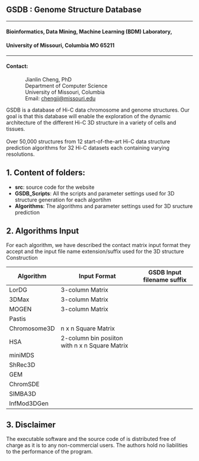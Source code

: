 
## GSDB : Genome Structure Database

----------

#### Bioinformatics, Data Mining, Machine Learning (BDM) Laboratory, 
#### University of Missouri, Columbia MO 65211

----------

#### Contact: <br/>
&nbsp;&nbsp;&nbsp;&nbsp;&nbsp;&nbsp;&nbsp;&nbsp;&nbsp;&nbsp;&nbsp;&nbsp; Jianlin Cheng, PhD <br/>
&nbsp;&nbsp;&nbsp;&nbsp;&nbsp;&nbsp;&nbsp;&nbsp;&nbsp;&nbsp;&nbsp;&nbsp; Department of Computer Science <br/>
&nbsp;&nbsp;&nbsp;&nbsp;&nbsp;&nbsp;&nbsp;&nbsp;&nbsp;&nbsp;&nbsp;&nbsp; University of Missouri, Columbia <br/>
&nbsp;&nbsp;&nbsp;&nbsp;&nbsp;&nbsp;&nbsp;&nbsp;&nbsp;&nbsp;&nbsp;&nbsp; Email: chengji@missouri.edu


GSDB is a database of Hi-C data chromosome and genome structures. Our goal is that this database will enable the exploration of the dynamic architecture of the different Hi-C 3D structure in a variety of cells and tissues.
<br/><br/>
Over 50,000 structures from 12 start-of-the-art Hi-C data structure prediction algorithms for 32 Hi-C datasets each containing varying resolutions.



## 1. Content of folders:
- **src**: source code for the website
- **GSDB_Scripts**: All the scripts and parameter settings used for 3D structure generation for each algortihm
- **Algorithms**:  The algorithms and parameter settings used for 3D sructure prediction


## 2. Algorithms Input ##

For each algorithm, we have described the contact matrix input format they accept and the input file name extension/suffix used for the 3D structure Construction

| Algorithm|  Input Format	| GSDB Input filename suffix |
| --- | --- |--- |
|LorDG | 3-column Matrix | |
|3DMax| 3-column Matrix||
|MOGEN| 3-column Matrix||
|Pastis|||
|Chromosome3D| n x n Square Matrix||
|HSA| 2-column bin posiiton with n x n Square Matrix||
|miniMDS|||
|ShRec3D|||
|GEM|||
|ChromSDE|||
|SIMBA3D	|||
|InfMod3DGen|||

## 3. Disclaimer ##

The executable software and the source code of is distributed free of charge as it is to any non-commercial users. The authors hold no liabilities to 
the performance of the program.



